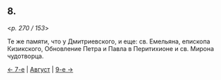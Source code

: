 
## 8.

<*p. 270 / 153*>

Те же памяти, что у Дмитриевского, и еще: св. Емельяна, епископа Кизикского, 
Обновление Петра и Павла в Перитихионе и св. Мирона чудотворца.

[← 7-е](08_07_GMT.ru.md) | [Август](README.md#8-й) | [9-е →](08_09_GMT.ru.md)

